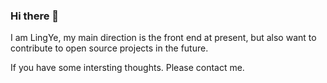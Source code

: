 ### Hi there 👋

<!--
**LingYe-007/LingYe-007** is a ✨ _special_ ✨ repository because its `README.md` (this file) appears on your GitHub profile.

Here are some ideas to get you started:

- 🔭 I’m currently working on ...
- 🌱 I’m currently learning ...
- 👯 I’m looking to collaborate on ...
- 🤔 I’m looking for help with ...
- 💬 Ask me about ...
- 📫 How to reach me: ...
- 😄 Pronouns: ...
- ⚡ Fun fact: ...
  -->

I am LingYe, my main direction is the front end at present, but also want to contribute to open source projects in the future.

 If you have some intersting thoughts.  Please contact me.

